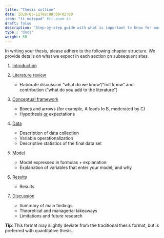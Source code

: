```yaml
---
title: "Thesis outline"
date: 2020-05-11T09:00:00+02:00
icon: "ti-notepad" #ti-zoom-in
draft: false
description: "Step-by-step guide with what is important to know for each phase of conducting your research"
type : "docs"
weight: 60
---
```


In writing your thesis, please adhere to the following chapter structure. We provide details on what we expect in each section on subsequent sites.

1. [Introduction](introduction)

2. [Literature review](literature)
    * Elaborate discussion “what do we know”/”not know” and contribution (“what do you add to the literature")

3. [Conceptual framework](conceptualframework)
    * Boxes and arrows (for example, A leads to B, moderated by C)
    * Hypothesis <ins>or</ins> expectations

4. [Data](data)
    * Description of data collection
    * Variable operationalization
    * Descriptive statistics of the final data set

5. [Model](method)
    * Model expressed in formulas + explanation
    * Explanation of variables that enter your model, and why

6. [Results](results)
    * Results

7. [Discussion](discussion)
    * Summary of main findings
    * Theoretical and managerial takeaways
    * Limitations and future research

__Tip__: This format may slightly deviate from the traditional thesis format,
      but is preferred with quantitative thesis.
